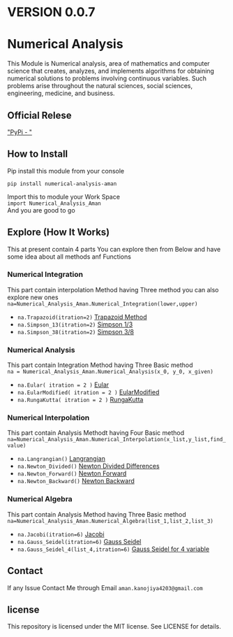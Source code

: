 # VERSION 0.0.7

# Numerical Analysis

This Module is Numerical analysis, area of mathematics and computer science that creates, analyzes, and implements algorithms for obtaining numerical solutions to problems involving continuous variables. Such problems arise throughout the natural sciences, social sciences, engineering, medicine, and business.

## Official Relese

["PyPi - "]("https://pypi.org/project/numerical-analysis-aman/0.0.7/")

## How to Install

Pip install this module from your console<br/>

` pip install numerical-analysis-aman `

Import this to module your Work Space<br/>
`import Numerical_Analysis_Aman`<br/>
And you are good to go

## Explore (How It Works)

This at present contain 4 parts You can explore then from Below and have some
idea about all methods anf Functions

### Numerical Integration

This part contain interpolation Method having Three method you can also explore new ones
`na=Numerical_Analysis_Aman.Numerical_Integration(lower,upper)`

- `na.Trapazoid(itration=2)` [Trapazoid Method]("https://en.wikipedia.org/wiki/Trapezoidal_rule#:~:text=The%20trapezoidal%20rule%20is%20one,similar%20to%20the%20trapezoid%20rule.")
- `na.Simpson_13(itration=2)` [Simpson 1/3]("https://en.wikipedia.org/wiki/Simpson%27s_rule")
- `na.Simpson_38(itration=2)` [Simpson 3/8]("https://en.wikipedia.org/wiki/Simpson%27s_rule")

### Numerical Analysis

This part contain Integration Method having Three Basic method <br/>
`na = Numerical_Analysis_Aman.Numerical_Analysis(x_0, y_0, x_given)`

- `na.Eular( itration = 2 )` [Eular]("https://en.wikipedia.org/wiki/Euler_method")
- `na.EularModified( itration = 2 )` [EularModified]("https://en.wikipedia.org/wiki/Euler_method")
- `na.RungaKutta( itration = 2 )` [RungaKutta]("https://en.wikipedia.org/wiki/Runge%E2%80%93Kutta_methods")

### Numerical Interpolation

This part contain Analysis Methodt having Four Basic method <br/>
`na=Numerical_Analysis_Aman.Numerical_Interpolation(x_list,y_list,find_value)`

- `na.Langrangian()` [Langrangian]("https://en.wikipedia.org/wiki/Lagrange_polynomial")
- `na.Newton_Divided()` [Newton Divided Differences]("https://en.wikipedia.org/wiki/Divided_differences")
- `na.Newton_Forward()` [Newton Forward]("https://en.wikipedia.org/wiki/Newton_polynomial")
- `na.Newton_Backward()` [Newton Backward]("https://en.wikipedia.org/wiki/Newton_polynomial")

### Numerical Algebra

This part contain Analysis Method having Three Basic method <br/>
`na=Numerical_Analysis_Aman.Numerical_Algebra(list_1,list_2,list_3)`

- `na.Jacobi(itration=6)` [Jacobi]("https://en.wikipedia.org/wiki/Jacobi_method")
- `na.Gauss_Seidel(itration=6)` [Gauss Seidel]("https://en.wikipedia.org/wiki/Gauss%E2%80%93Seidel_method")
- `na.Gauss_Seidel_4(list_4,itration=6)` [Gauss Seidel for 4 variable]("https://en.wikipedia.org/wiki/Gauss%E2%80%93Seidel_method")

## Contact

If any Issue Contact Me through Email `aman.kanojiya4203@gmail.com`

## license

This repository is licensed under the MIT license.
See LICENSE for details.
